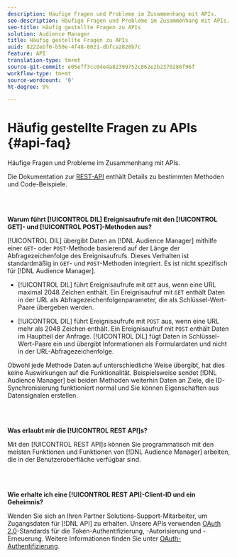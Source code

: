 ```yaml
---
description: Häufige Fragen und Probleme im Zusammenhang mit APIs.
seo-description: Häufige Fragen und Probleme im Zusammenhang mit APIs.
seo-title: Häufig gestellte Fragen zu APIs
solution: Audience Manager
title: Häufig gestellte Fragen zu APIs
uuid: 8222ebf0-b50e-4f48-8021-dbfca2828b7c
feature: API
translation-type: tm+mt
source-git-commit: e05eff3cc04e4a82399752c862e2b2370286f96f
workflow-type: tm+mt
source-wordcount: '0'
ht-degree: 0%

---
```



# Häufig gestellte Fragen zu APIs {#api-faq}

Häufige Fragen und Probleme im Zusammenhang mit APIs.

<!-- 

faq_api.xml

 -->

Die Dokumentation zur [REST-API](../api/rest-api-main/rest-api-main.md) enthält Details zu bestimmten Methoden und Code-Beispiele.

<br> 

**Warum führt [!UICONTROL DIL] Ereignisaufrufe mit den [!UICONTROL GET]- und [!UICONTROL POST]-Methoden aus?**

[!UICONTROL DIL] übergibt Daten an [!DNL Audience Manager] mithilfe einer `GET`- oder `POST`-Methode basierend auf der Länge der Abfragezeichenfolge des Ereignisaufrufs. Dieses Verhalten ist standardmäßig in `GET`- und `POST`-Methoden integriert. Es ist nicht spezifisch für [!DNL Audience Manager].

* [!UICONTROL DIL] führt Ereignisaufrufe mit `GET` aus, wenn eine URL maximal 2048 Zeichen enthält. Ein Ereignisaufruf mit `GET` enthält Daten in der URL als Abfragezeichenfolgenparameter, die als Schlüssel-Wert-Paare übergeben werden.

* [!UICONTROL DIL] führt Ereignisaufrufe mit `POST` aus, wenn eine URL mehr als 2048 Zeichen enthält. Ein Ereignisaufruf mit `POST` enthält Daten im Hauptteil der Anfrage. [!UICONTROL DIL] fügt Daten in Schlüssel-Wert-Paare ein und übergibt Informationen als Formulardaten und nicht in der URL-Abfragezeichenfolge.

Obwohl jede Methode Daten auf unterschiedliche Weise übergibt, hat dies keine Auswirkungen auf die Funktionalität. Beispielsweise sendet [!DNL Audience Manager] bei beiden Methoden weiterhin Daten an Ziele, die ID-Synchronisierung funktioniert normal und Sie können Eigenschaften aus Datensignalen erstellen.

<br> 

**Was erlaubt mir die [!UICONTROL REST API]s?**

Mit den [!UICONTROL REST API]s können Sie programmatisch mit den meisten Funktionen und Funktionen von [!DNL Audience Manager] arbeiten, die in der Benutzeroberfläche verfügbar sind.

<br> 

**Wie erhalte ich eine [!UICONTROL REST API]-Client-ID und ein Geheimnis?**

Wenden Sie sich an Ihren Partner Solutions-Support-Mitarbeiter, um Zugangsdaten für [!DNL API] zu erhalten. Unsere APIs verwenden [OAuth 2.0](https://oauth.net/2/)-Standards für die Token-Authentifizierung, -Autorisierung und -Erneuerung. Weitere Informationen finden Sie unter [OAuth-Authentifizierung](../api/rest-api-main/aam-api-getting-started.md#oauth).
